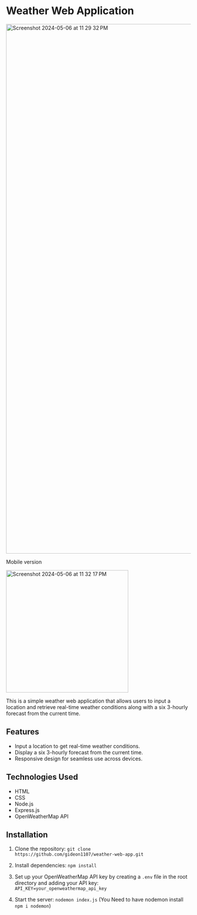# Weather Web Application

<img width="1440" alt="Screenshot 2024-05-06 at 11 29 32 PM" src="https://github.com/Gideon1107/WeatherZone-web-app/assets/51706462/89c3990a-6d84-48e5-afc4-aa11b022a74b">


Mobile version

<img width="333" alt="Screenshot 2024-05-06 at 11 32 17 PM" src="https://github.com/Gideon1107/WeatherZone-web-app/assets/51706462/93c71041-3fd5-4d0c-ad0f-7d456d2f7864">


This is a simple weather web application that allows users to input a location and retrieve real-time weather conditions along with a six 3-hourly forecast from the current time.

## Features

- Input a location to get real-time weather conditions.
- Display a six 3-hourly forecast from the current time.
- Responsive design for seamless use across devices.

## Technologies Used

- HTML
- CSS
- Node.js
- Express.js
- OpenWeatherMap API

## Installation

1. Clone the repository: ```git clone https://github.com/gideon1107/weather-web-app.git```

2. Install dependencies: ```npm install```

3. Set up your OpenWeatherMap API key by creating a `.env` file in the root directory and adding your API key: `API_KEY=your_openweathermap_api_key`
4. Start the server: ```nodemon index.js``` (You Need to have nodemon install ```npm i nodemon```)







